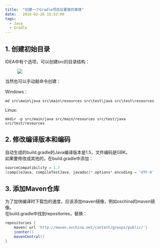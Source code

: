```yaml
---
title:  "创建一个Gradle项目后要做的事情"
date:   2016-02-26 15:52:00
tags:
  - Java
  - Gradle
---
```


## 1. 创建初始目录

IDEA中有个选项，可以创建src的目录结构：  

<figure>
    <a href="http://7xp9tm.com1.z0.glb.clouddn.com/d86389f54418cc0a93cac6dc1d2b16f7.png">
        <img src="http://7xp9tm.com1.z0.glb.clouddn.com/d86389f54418cc0a93cac6dc1d2b16f7.png">
    </a>
</figure>

当然也可以手动敲命令创建：

Windows：

    md src\main\java src\main\resources src\test\java src\test\resources

Linux:

    mkdir -p src/main/java src/main/resources src/test/java src/test/resources

<!--more-->

## 2. 修改编译版本和编码

自动生成的build.gradle的Java编译版本是1.5，文件编码是GBK。  
如果要修改成其他的，在build.gradle中添加：  

```groovy
sourceCompatibility = 1.7
[compileJava, compileTestJava, javadoc]*.options*.encoding = 'UTF-8'
```

## 3. 添加Maven仓库
为了加快编译时下载包的速度，应该添加maven镜像，例如oschina的maven镜像。  
在build.gradle中找到repositories，替换：  

```groovy
repositories {
    maven{ url 'http://maven.oschina.net/content/groups/public/'}
    jcenter()
    mavenCentral()
}
```
